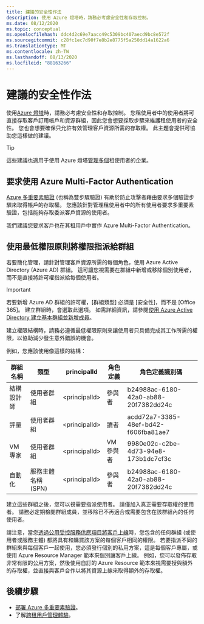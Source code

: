 ```yaml
---
title: 建議的安全性作法
description: 使用 Azure 燈塔時，請務必考慮安全性和存取控制。
ms.date: 08/12/2020
ms.topic: conceptual
ms.openlocfilehash: ddc4d2c69e7aacc49c5309bc407aecd9bc8e572f
ms.sourcegitcommit: c28fc1ec7d90f7e8b2e8775f5a250dd14a1622a6
ms.translationtype: MT
ms.contentlocale: zh-TW
ms.lasthandoff: 08/13/2020
ms.locfileid: "88163266"
---
```

# <a name="recommended-security-practices"></a>建議的安全性作法

使用[Azure 燈塔](../overview.md)時，請務必考慮安全性和存取控制。 您租使用者中的使用者將可直接存取客戶訂用帳戶和資源群組，因此您會想要採取步驟來維護租使用者的安全性。 您也會想要確保只允許有效管理客戶資源所需的存取權。 此主題會提供可協助您這樣做的建議。

> [!TIP]
> 這些建議也適用于使用 Azure 燈塔[管理多個](enterprise.md)租使用者的企業。

## <a name="require-azure-multi-factor-authentication"></a>要求使用 Azure Multi-Factor Authentication

[Azure 多重要素驗證](../../active-directory/authentication/concept-mfa-howitworks.md) (也稱為雙步驟驗證) 有助於防止攻擊者藉由要求多個驗證步驟來取得帳戶的存取權。 您應該針對管理租使用者中的所有使用者要求多重要素驗證，包括能夠存取委派客戶資源的使用者。

我們建議您要求客戶也在其租用戶中實作 Azure Multi-Factor Authentication。

## <a name="assign-permissions-to-groups-using-the-principle-of-least-privilege"></a>使用最低權限原則將權限指派給群組

若要簡化管理，請針對管理客戶資源所需的每個角色，使用 Azure Active Directory (Azure AD) 群組。 這可讓您視需要在群組中新增或移除個別使用者，而不是直接將許可權指派給每個使用者。

> [!IMPORTANT]
> 若要新增 Azure AD 群組的許可權，[群組類型] 必須是 [安全性]，而不是 [Office 365]。 建立群組時，會選取此選項。 如需詳細資訊，請參閱[使用 Azure Active Directory 建立基本群組並新增成員](../../active-directory/fundamentals/active-directory-groups-create-azure-portal.md)。

建立權限結構時，請務必遵循最低權限原則來讓使用者只具備完成其工作所需的權限，以協助減少發生意外錯誤的機會。

例如，您應該使用像這樣的結構：

|群組名稱  |類型  |principalId  |角色定義  |角色定義識別碼  |
|---------|---------|---------|---------|---------|
|結構設計師     |使用者群組         |\<principalId\>         |參與者         |b24988ac-6180-42a0-ab88-20f7382dd24c  |
|評量     |使用者群組         |\<principalId\>         |讀者         |acdd72a7-3385-48ef-bd42-f606fba81ae7  |
|VM 專家     |使用者群組         |\<principalId\>         |VM 參與者         |9980e02c-c2be-4d73-94e8-173b1dc7cf3c  |
|自動化     |服務主體名稱 (SPN)         |\<principalId\>         |參與者         |b24988ac-6180-42a0-ab88-20f7382dd24c  |

建立這些群組之後，您可以視需要指派使用者。 請僅加入真正需要存取權的使用者。 請務必定期檢閱群組成員，並移除已不再適合或需要包含在該群組內的任何使用者。

請注意，當您[透過公用受控服務供應項目將客戶上線](../how-to/publish-managed-services-offers.md)時，您包含的任何群組 (或使用者或服務主體) 都將具有和購買該方案的每個客戶相同的權限。 若要指派不同的群組來與每個客戶一起使用，您必須發行個別的私用方案，這是每個客戶專屬，或使用 Azure Resource Manager 範本來個別讓客戶上線。 例如，您可以發佈存取非常有限的公用方案，然後使用自訂的 Azure Resource 範本來視需要授與額外的存取權，並直接與客戶合作以將其資源上線來取得額外的存取權。

## <a name="next-steps"></a>後續步驟

- [部署 Azure 多重要素驗證](../../active-directory/authentication/howto-mfa-getstarted.md)。
- 了解[跨租用戶管理體驗](cross-tenant-management-experience.md)。
